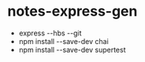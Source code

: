 # notes-express-gen

- express --hbs --git
- npm install --save-dev chai
- npm install --save-dev supertest
